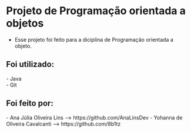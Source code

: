 <b><h1>Projeto de Programação orientada a objetos</h1></b>

- Esse projeto foi feito para a diciplina de Programação orientada a objeto.

<h2>Foi utilizado: </h2>
- Java</br>
- Git</br>

<h2>Foi feito por:</h2>
- Ana Júlia Oliveira Lins --> https://github.com/AnaLinsDev
- Yohanna de Oliveira Cavalcanti --> https://github.com/8b1tz

